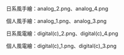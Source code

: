 日系風手繪：analog_2.png、analog_4.png

個人風手繪：analog_1.png、analog_3.png

日系風電繪：digital(c)_2.png、digital(c)_4.png

個人風電繪：digital(c)_1.png、digital(c)_3.png
